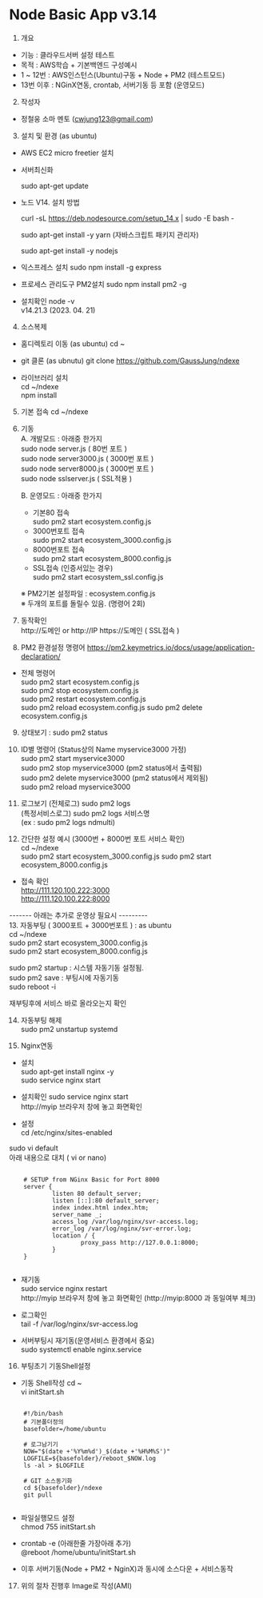 ﻿# Node Basic App v3.14
1. 개요 
- 기능 : 클라우드서버 설정 테스트  
- 목적 : AWS학습 + 기본백엔드 구성예시  
- 1 ~ 12번  : AWS인스턴스(Ubuntu)구동 + Node + PM2 (테스트모드)
- 13번 이후 : NGinX연동, crontab, 서버기동 등 포함 (운영모드)

2. 작성자   
-  정철웅 소마 멘토 (cwjung123@gmail.com)

3. 설치 및 환경 (as ubuntu) 

- AWS EC2 micro freetier 설치   

- 서버최신화   

  sudo apt-get update

- 노드 V14. 설치 방법 

  curl -sL https://deb.nodesource.com/setup_14.x | sudo -E bash -  

  sudo  apt-get install -y yarn   (자바스크립트 패키지 관리자)

  sudo  apt-get install -y nodejs  

- 익스프레스 설치
sudo npm install -g express
 
- 프로세스 관리도구 PM2설치 
sudo npm install pm2 -g
 
- 설치확인
 node -v    
v14.21.3 (2023. 04. 21)  

 
4. 소스복제 
- 홈디렉토리 이동 (as ubuntu)
cd ~
- git 클론 (as ubnutu)
git clone https://github.com/GaussJung/ndexe 

- 라이브러리 설치     
cd ~/ndexe    
npm install      
 
5. 기본 접속 
  cd ~/ndexe

6. 기동      
    A. 개발모드  : 아래중 한가지    
      sudo node server.js ( 80번 포트 )   
      sudo node server3000.js ( 3000번 포트 )   
      sudo node server8000.js ( 3000번 포트 )   
      sudo node sslserver.js  ( SSL적용 )   

    B. 운영모드  : 아래중 한가지 
    - 기본80 접속  
      sudo pm2 start ecosystem.config.js   
    - 3000번포트 접속     
      sudo pm2 start ecosystem_3000.config.js   
    - 8000번포트 접속     
      sudo pm2 start ecosystem_8000.config.js 
    - SSL접속 (인증서있는 경우)   
      sudo pm2 start ecosystem_ssl.config.js   

    ※ PM2기본 설정파일 :  ecosystem.config.js   
    ※ 두개의 포트를 돌릴수 있음. (명령어 2회)   

7. 동작확인     
http://도메인  or http://IP 
https://도메인 ( SSL접속 )

8. PM2 환경설정 명령어 
https://pm2.keymetrics.io/docs/usage/application-declaration/

- 전체 명령어    
  sudo pm2 start ecosystem.config.js      
  sudo pm2 stop ecosystem.config.js   
  sudo pm2 restart ecosystem.config.js  
  sudo pm2 reload ecosystem.config.js 
  sudo pm2 delete ecosystem.config.js   

9. 상태보기 : sudo pm2 status 

10. ID별 명령어 (Status상의 Name myservice3000 가정)   
  sudo pm2 start myservice3000      
  sudo pm2 stop myservice3000 (pm2 status에서 출력됨)   
  sudo pm2 delete myservice3000  (pm2 status에서 제외됨)  
  sudo pm2 reload myservice3000 
    
11.  로그보기
  (전체로그) sudo pm2 logs    
  (특정서비스로그) sudo pm2 logs 서비스명     
  (ex : sudo pm2 logs ndmulti)    

12. 간단한 설정 예시 (3000번 + 8000번 포트 서비스 확인)   
  cd ~/ndexe  
  sudo pm2 start ecosystem_3000.config.js 
  sudo pm2 start ecosystem_8000.config.js 

- 접속 확인     
  http://111.120.100.222:3000   
  http://111.120.100.222:8000   

------- 아래는 추가로 운영상 필요시 ---------    
13. 자동부팅 ( 3000포트 + 3000번포트 )
: as ubuntu    
  cd ~/ndexe  
  sudo pm2 start ecosystem_3000.config.js     
  sudo pm2 start ecosystem_8000.config.js     
 
  sudo pm2 startup : 시스템 자동기동 설정됨.   
  sudo pm2 save : 부팅시에 자동기동   
  sudo reboot -i    

  재부팅후에 서비스 바로 올라오는지 확인   

14. 자동부팅 해제   
  sudo pm2 unstartup systemd

15. Nginx연동 
  - 설치    
  sudo apt-get install nginx -y    
  sudo service nginx start    

  - 설치확인 
  sudo service nginx start    
  http://myip 브라우저 창에 놓고 화면확인 

  - 설정    
  cd /etc/nginx/sites-enabled    

  sudo vi default   
  아래 내용으로 대치 ( vi or nano)
 <pre><code> 
    # SETUP from NGinx Basic for Port 8000 
    server {
            listen 80 default_server;
            listen [::]:80 default_server;
            index index.html index.htm;
            server_name _;
            access_log /var/log/nginx/svr-access.log;
            error_log /var/log/nginx/svr-error.log;
            location / {
                    proxy_pass http://127.0.0.1:8000;
            }
    }
 </code></pre>
  
   - 재기동    
    sudo service nginx restart    
    http://myip 브라우저 창에 놓고 화면확인 (http://myip:8000 과 동일여부 체크) 
   
   - 로그확인    
    tail -f /var/log/nginx/svr-access.log

   - 서버부팅시 재기동(운영서비스 환경에서 중요)    
    sudo systemctl enable nginx.service  

   16. 부팅초기 기동Shell설정   
   - 기동 Shell작성 
    cd ~  
    vi initStart.sh   
   <pre><code> 
    #!/bin/bash
    # 기본폴더정의 
    basefolder=/home/ubuntu

    # 로그남기기
    NOW="$(date +'%Y%m%d')_$(date +'%H%M%S')"
    LOGFILE=${basefolder}/reboot_$NOW.log
    ls -al > $LOGFILE

    # GIT 소스동기화
    cd ${basefolder}/ndexe
    git pull 
   </code></pre>
   - 파일실행모드 설정    
     chmod 755 initStart.sh   
   - crontab -e     (아래한줄 가장아래 추가)    
     @reboot  /home/ubuntu/initStart.sh   
   
   - 이후 서버기동(Node + PM2 + NginX)과 동시에 소스다운 + 서비스동작     

  17. 위의 절차 진행후 Image로 작성(AMI)

